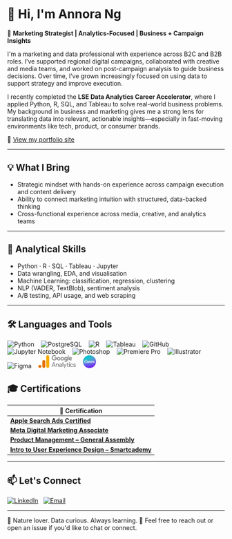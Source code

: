 # 👋 Hi, I'm Annora Ng

🎯 **Marketing Strategist | Analytics-Focused | Business + Campaign Insights**

I'm a marketing and data professional with experience across B2C and B2B roles. I’ve supported regional digital campaigns, collaborated with creative and media teams, and worked on post-campaign analysis to guide business decisions. Over time, I’ve grown increasingly focused on using data to support strategy and improve execution.

I recently completed the **LSE Data Analytics Career Accelerator**, where I applied Python, R, SQL, and Tableau to solve real-world business problems. My background in business and marketing gives me a strong lens for translating data into relevant, actionable insights—especially in fast-moving environments like tech, product, or consumer brands.

🔗 [View my portfolio site](https://annorang.github.io/dataanalystprofile/)

---

## 💡 What I Bring
- Strategic mindset with hands-on experience across campaign execution and content delivery  
- Ability to connect marketing intuition with structured, data-backed thinking  
- Cross-functional experience across media, creative, and analytics teams  

---

## 🧠 Analytical Skills

- Python · R · SQL · Tableau · Jupyter  
- Data wrangling, EDA, and visualisation  
- Machine Learning: classification, regression, clustering  
- NLP (VADER, TextBlob), sentiment analysis  
- A/B testing, API usage, and web scraping  

---

## 🛠️ Languages and Tools

<p align="left">
  <img src="https://cdn.jsdelivr.net/gh/devicons/devicon/icons/python/python-original.svg" height="30" alt="Python" />
  &nbsp;&nbsp;
  <img src="https://cdn.jsdelivr.net/gh/devicons/devicon/icons/postgresql/postgresql-original.svg" height="30" alt="PostgreSQL" />
  &nbsp;&nbsp;
  <img src="https://cdn.jsdelivr.net/gh/devicons/devicon/icons/r/r-original.svg" height="30" alt="R" />
  &nbsp;&nbsp;
  <img src="https://upload.wikimedia.org/wikipedia/commons/4/4b/Tableau_Logo.png" height="30" alt="Tableau" />
  &nbsp;&nbsp;
  <img src="https://cdn.jsdelivr.net/gh/devicons/devicon/icons/github/github-original.svg" height="30" alt="GitHub" />
  &nbsp;&nbsp;
  <img src="https://cdn.jsdelivr.net/gh/devicons/devicon/icons/jupyter/jupyter-original-wordmark.svg" height="30" alt="Jupyter Notebook" />
  &nbsp;&nbsp;
  <img src="https://cdn.jsdelivr.net/gh/devicons/devicon/icons/photoshop/photoshop-plain.svg" height="30" alt="Photoshop" />
  &nbsp;&nbsp;
  <img src="https://cdn.jsdelivr.net/gh/devicons/devicon/icons/premierepro/premierepro-original.svg" height="30" alt="Premiere Pro" />
  &nbsp;&nbsp;
  <img src="https://cdn.jsdelivr.net/gh/devicons/devicon/icons/illustrator/illustrator-line.svg" height="30" alt="Illustrator" />
  &nbsp;&nbsp;
  <img src="https://cdn.jsdelivr.net/gh/devicons/devicon/icons/figma/figma-original.svg" height="30" alt="Figma" />
  &nbsp;&nbsp;
  <img src="./google-analytics.png" height="30" alt="Google Analytics" />
  &nbsp;&nbsp;
  <img src="./canva.png" height="30" alt="Canva" />

</p>

## 🎓 Certifications

| 📄 Certification |
|------------------|
| [**Apple Search Ads Certified**](https://certification-ads.apple.com/certificate/67MLz9ttMi) |
| [**Meta Digital Marketing Associate**](https://www.credly.com/badges/a9228062-d6aa-4422-8c28-44dbb0dc0db0/linked_in_profile) |
| [**Product Management – General Assembly**](https://drive.google.com/file/d/1CUbRs_OXtWBZ1--iqjsI7uuzfN3aixPl/view) |
| [**Intro to User Experience Design – Smartcademy**](https://drive.google.com/file/d/1KZs2cZfrtuk1RhueJgCqwhpC5H6NgpSN/view) |

---

## 📫 Let's Connect

[![LinkedIn](https://img.shields.io/badge/-LinkedIn-blue?style=flat-square&logo=Linkedin&logoColor=white&link=https://linkedin.com/in/annorang)](https://linkedin.com/in/annorang) &nbsp;
[![Email](https://img.shields.io/badge/-Email-red?style=flat-square&logo=gmail&logoColor=white)](mailto:anntentalus@gmail.com)

---

🌿 Nature lover. Data curious. Always learning. 💬 Feel free to reach out or open an issue if you'd like to chat or connect.
